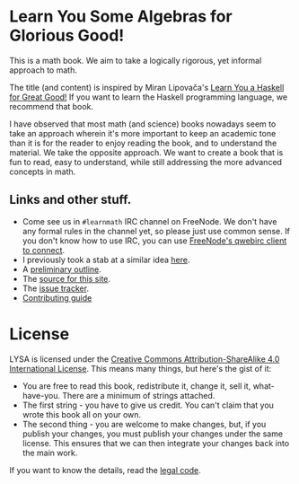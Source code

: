 # Learn You Some Algebras for Glorious Good!

This is a math book. We aim to take a logically rigorous, yet informal approach
to math.

The title (and content) is inspired by Miran Lipovača's
[Learn You a Haskell for Great Good!](http://learnyouahaskell.com/) If you want
to learn the Haskell programming language, we recommend that book.

I have observed that most math (and science) books nowadays seem to take
an approach wherein it's more important to keep an academic tone than it
is for the reader to enjoy reading the book, and to understand the
material. We take the opposite approach. We want to create a book that
is fun to read, easy to understand, while still addressing the more
advanced concepts in math.

## Links and other stuff.

* Come see us in `#learnmath` IRC channel on FreeNode. We don't have any formal
  rules in the channel yet, so please just use common sense.  If you don't know
  how to use IRC, you can use
  [FreeNode's qwebirc client to connect](http://webchat.freenode.net/?channels=%23learnmath&uio=MT11bmRlZmluZWQb1).
* I previously took a stab at a similar idea [here](https://github.com/pharpend/lyaa).
* A [preliminary outline][outline].
* The [source for this site][src].
* The [issue tracker][issues].
* [Contributing guide](https://github.com/pharpend/lysa#content)

[outline]: /outline.html
[src]: https://github.com/learnmath/lysa
[issues]: https://github.com/learnmath/lysa/issues

# License

LYSA is licensed under the
[Creative Commons Attribution-ShareAlike 4.0 International License][ccsa]. This
means many things, but here's the gist of it:

* You are free to read this book, redistribute it, change it, sell it,
what-have-you. There are a minimum of strings attached.
* The first string - you have to give us credit. You can't claim that you wrote
this book all on your own.
* The second thing - you are welcome to make changes, but, if you publish your
  changes, you must publish your changes under the same license. This ensures
  that we can then integrate your changes back into the main work.

If you want to know the details, read the [legal code][ccsa].

[ccsa]: http://creativecommons.org/licenses/by-sa/4.0/
